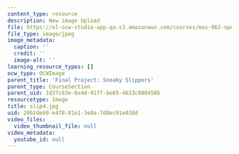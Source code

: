 ```yaml
---
content_type: resource
description: New image Upload
file: https://ol-ocw-studio-app-qa.s3.amazonaws.com/courses/mas-962-special-topics-new-textiles-spring-2010/20b2de60e47881e13e8a7d8ec01e038d_slip4.jpg
file_type: image/jpeg
image_metadata:
  caption: ''
  credit: ''
  image-alt: ''
learning_resource_types: []
ocw_type: OCWImage
parent_title: 'Final Project: Sneaky Slippers'
parent_type: CourseSection
parent_uid: 1d37c63e-6e4d-91ff-be65-4633c880458b
resourcetype: Image
title: slip4.jpg
uid: 20b2de60-e478-81e1-3e8a-7d8ec01e038d
video_files:
  video_thumbnail_file: null
video_metadata:
  youtube_id: null
---
```

